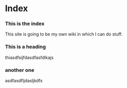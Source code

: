 Index
===

### This is the index

This site is going to be my own wiki in which I can do stuff.


### This is a heading

thiasdfsijfdasdfasfdlkajs


### another one

asdfasdfljdasljkdfs
